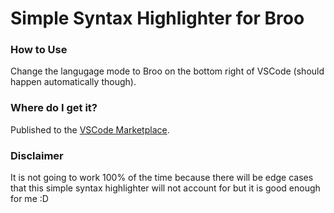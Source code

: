 # Simple Syntax Highlighter for Broo


### How to Use

Change the langugage mode to Broo on the bottom right of VSCode (should happen automatically though).

### Where do I get it?

Published to the [VSCode Marketplace](https://marketplace.visualstudio.com/items?itemName=jma8774.broo-language).

### Disclaimer

It is not going to work 100% of the time because there will be edge cases that this simple syntax highlighter will not account for but it is good enough for me :D